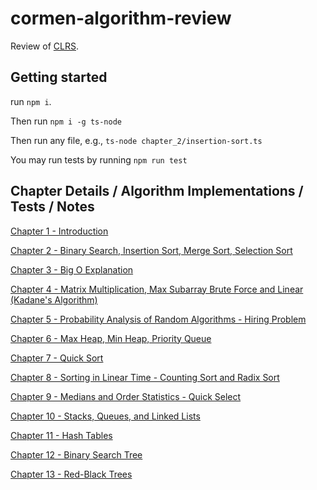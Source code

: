 # cormen-algorithm-review

Review of [CLRS](https://www.amazon.com/Introduction-Algorithms-3rd-MIT-Press/dp/0262033844/ref=sr_1_5?crid=1C68A4GUG6GMH&keywords=clrs&qid=1658133407&sprefix=clrs%2Caps%2C265&sr=8-5).

## Getting started

run `npm i`.

Then run `npm i -g ts-node`

Then run any file, e.g., `ts-node chapter_2/insertion-sort.ts`

You may run tests by running `npm run test`

## Chapter Details / Algorithm Implementations / Tests / Notes

[Chapter 1 - Introduction](https://github.com/joeldmyers/cormen-algorithm-review/blob/main/chapter_01)

[Chapter 2 - Binary Search, Insertion Sort, Merge Sort, Selection Sort](https://github.com/joeldmyers/cormen-algorithm-review/blob/main/chapter_02)

[Chapter 3 - Big O Explanation](https://github.com/joeldmyers/cormen-algorithm-review/blob/main/chapter_03)

[Chapter 4 - Matrix Multiplication, Max Subarray Brute Force and Linear (Kadane's Algorithm)](https://github.com/joeldmyers/cormen-algorithm-review/blob/main/chapter_04)

[Chapter 5 - Probability Analysis of Random Algorithms - Hiring Problem](https://github.com/joeldmyers/cormen-algorithm-review/blob/main/chapter_05)

[Chapter 6 - Max Heap, Min Heap, Priority Queue](https://github.com/joeldmyers/cormen-algorithm-review/blob/main/chapter_06)

[Chapter 7 - Quick Sort](https://github.com/joeldmyers/cormen-algorithm-review/blob/main/chapter_07)

[Chapter 8 - Sorting in Linear Time - Counting Sort and Radix Sort](https://github.com/joeldmyers/cormen-algorithm-review/blob/main/chapter_08)

[Chapter 9 - Medians and Order Statistics - Quick Select](https://github.com/joeldmyers/cormen-algorithm-review/blob/main/chapter_09)

[Chapter 10 - Stacks, Queues, and Linked Lists](https://github.com/joeldmyers/cormen-algorithm-review/blob/main/chapter_10)

[Chapter 11 - Hash Tables](https://github.com/joeldmyers/cormen-algorithm-review/blob/main/chapter_10)

[Chapter 12 - Binary Search Tree](https://github.com/joeldmyers/cormen-algorithm-review/blob/main/chapter_12)

[Chapter 13 - Red-Black Trees](https://github.com/joeldmyers/cormen-algorithm-review/blob/main/chapter_13)

